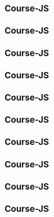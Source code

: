 # Course-JS
# Course-JS
# Course-JS
# Course-JS
# Course-JS
# Course-JS
# Course-JS
# Course-JS
# Course-JS
# Course-JS
